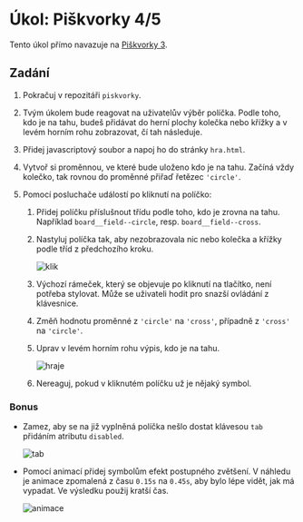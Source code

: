 # Úkol: Piškvorky 4/5

Tento úkol přímo navazuje na [Piškvorky 3](https://github.com/Czechitas-podklady-WEB/Ukol-Piskvorky-3).

## Zadání

1. Pokračuj v repozitáři `piskvorky`.

1. Tvým úkolem bude reagovat na uživatelův výběr políčka. Podle toho, kdo je na tahu, budeš přidávat do herní plochy kolečka nebo křížky a v levém horním rohu zobrazovat, čí tah následuje.

1. Přidej javascriptový soubor a napoj ho do stránky `hra.html`.

1. Vytvoř si proměnnou, ve které bude uloženo kdo je na tahu. Začíná vždy kolečko, tak rovnou do proměnné přiřaď řetězec `'circle'`.

1. Pomocí posluchače událostí po kliknutí na políčko:

   1. Přidej políčku příslušnout třídu podle toho, kdo je zrovna na tahu. Například `board__field--circle`, resp. `board__field--cross`.

   1. Nastyluj políčka tak, aby nezobrazovala nic nebo kolečka a křížky podle tříd z předchozího kroku.

      ![klik](zadani/klik.gif)

   1. Výchozí rámeček, který se objevuje po kliknutí na tlačítko, není potřeba stylovat. Může se uživateli hodit pro snazší ovládání z klávesnice.

   1. Změň hodnotu proměnné z `'circle'` na `'cross'`, případně z `'cross'` na `'circle'`.

   1. Uprav v levém horním rohu výpis, kdo je na tahu.

      ![hraje](zadani/hraje.gif)

   1. Nereaguj, pokud v kliknutém políčku už je nějaký symbol.

### Bonus

- Zamez, aby se na již vyplněná políčka nešlo dostat klávesou `tab` přidáním atributu `disabled`.

  ![tab](zadani/tab.gif)

- Pomocí animací přidej symbolům efekt postupného zvětšení. V náhledu je animace zpomalená z času `0.15s` na `0.45s`, aby bylo lépe vidět, jak má vypadat. Ve výsledku použij kratší čas.

  ![animace](zadani/klik-animace.gif)
